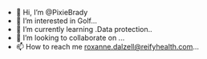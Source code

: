 - 👋 Hi, I’m @PixieBrady
- 👀 I’m interested in Golf...
- 🌱 I’m currently learning .Data protection..
- 💞️ I’m looking to collaborate on ...
- 📫 How to reach me roxanne.dalzell@reifyhealth.com...

<!---
PixieBrady/PixieBrady is a ✨ special ✨ repository because its `README.md` (this file) appears on your GitHub profile.
You can click the Preview link to take a look at your changes.
--->
